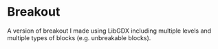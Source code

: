 # Breakout
A version of breakout I made using LibGDX including multiple levels and multiple types of blocks (e.g. unbreakable blocks).
